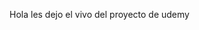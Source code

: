 Hola les dejo el vivo del proyecto de udemy 

<a href="https://peaceful-ardinghelli-3b7e07.netlify.app/">